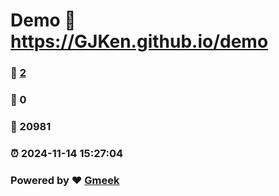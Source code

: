 # Demo :link: https://GJKen.github.io/demo 
### :page_facing_up: [2](https://GJKen.github.io/demo/tag.html) 
### :speech_balloon: 0 
### :hibiscus: 20981 
### :alarm_clock: 2024-11-14 15:27:04 
### Powered by :heart: [Gmeek](https://github.com/Meekdai/Gmeek)
